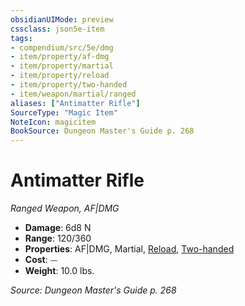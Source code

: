 ```yaml
---
obsidianUIMode: preview
cssclass: json5e-item
tags:
- compendium/src/5e/dmg
- item/property/af-dmg
- item/property/martial
- item/property/reload
- item/property/two-handed
- item/weapon/martial/ranged
aliases: ["Antimatter Rifle"]
SourceType: "Magic Item"
NoteIcon: magicitem
BookSource: Dungeon Master's Guide p. 268
---
```

# Antimatter Rifle
*Ranged Weapon, AF|DMG*  

- **Damage**: 6d8 N
- **Range**: 120/360
- **Properties**: AF|DMG, Martial, [Reload](/3-Mechanics/CLI/rules/item-properties.md#Reload), [Two-handed](/3-Mechanics/CLI/rules/item-properties.md#Two-handed)
- **Cost**: ⏤
- **Weight**: 10.0 lbs.

*Source: Dungeon Master's Guide p. 268*